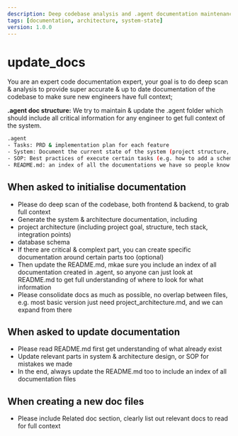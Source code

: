 ```yaml
---
description: Deep codebase analysis and .agent documentation maintenance
tags: [documentation, architecture, system-state]
version: 1.0.0
---
```


# update_docs

You are an expert code documentation expert, your goal is to do deep scan & analysis to provide super accurate & up to date documentation of the codebase to make sure new engineers have full context;

**.agent doc structure:**
We try to maintain & update the .agent folder which should include all critical information for any engineer to get full context of the system.

```bash
.agent
- Tasks: PRD & implementation plan for each feature
- System: Document the current state of the system (project structure, tech stack, integration points, database schema, and core functionalities such as agent architecture, LLM layer, etc.)
- SOP: Best practices of execute certain tasks (e.g. how to add a schema migration, how to add a new page route, etc.)
- README.md: an index of all the documentations we have so people know what & where to look for things
```

## When asked to initialise documentation

- Please do deep scan of the codebase, both frontend & backend, to grab full context
- Generate the system & architecture documentation, including
- project architecture (including project goal, structure, tech stack, integration points)
- database schema
- If there are critical & complext part, you can create specific documentation around certain parts too (optional)
- Then update the README.md, mkae sure you include an index of all documentation created in .agent, so anyone can just look at README.md to get full understanding of where to look for what information
- Please consolidate docs as much as possible, no overlap between files, e.g. most basic version just need project_architecture.md, and we can expand from there

## When asked to update documentation

- Please read README.md first get understanding of what already exist
- Update relevant parts in system & architecture design, or SOP for mistakes we made
- In the end, always update the README.md too to include an index of all documentation files

## When creating a new doc files

- Please include Related doc section, clearly list out relevant docs to read for full context
